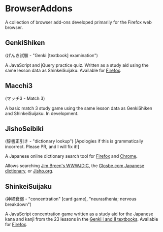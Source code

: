 # BrowserAddons

A collection of browser add-ons developed primarily for the Firefox web browser.

## GenkiShiken

(げんき試験 - "Genki [textbook] examination")

A JavaScript and jQuery practice quiz.  Written as a study aid using the same lesson data as ShinkeiSuijaku.  Available for [Firefox](https://addons.mozilla.org/en-US/firefox/addon/genkishiken).

## Macchi3

(マッチ3 - Match 3)

A basic match 3 study game using the same lesson data as GenkiShiken and ShinkeiSuijaku.  In development.

## JishoSeibiki

(辞書正引き - "dictionary lookup") [Apologies if this is grammatically incorrect.  Please PR, and I will fix it!]

A Japanese online dictionary search tool for [Firefox](https://addons.mozilla.org/en-US/firefox/addon/jishoseibiki/) and [Chrome](https://chrome.google.com/webstore/detail/jishoseibiki/ollfjapippgmdcemilicdmnfdeakljgg).

Allows searching [Jim Breen's WWWJDIC](http://nihongo.monash.edu/cgi-bin/wwwjdic), the [Glosbe.com Japanese dictionary](https://glosbe.com/en/ja/), or [Jisho.org](http://jisho.org/).

## ShinkeiSuijaku

(神経衰弱 - "concentration" [card game], "neurasthenia; nervous breakdown")

A JavaScript concentration game written as a study aid for the Japanese kana and kanji from the 23 lessons in the [Genki I and II textbooks](http://genki.japantimes.co.jp/index_en).  Available for [Firefox](https://addons.mozilla.org/en-US/firefox/addon/shinkeisuijaku/).
